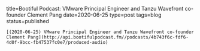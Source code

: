 
title=Bootiful Podcast: VMware Principal Engineer and Tanzu Wavefront co-founder Clement Pang
date=2020-06-25
type=post
tags=blog
status=published
~~~~~~
[(2020-06-25) VMware Principal Engineer and Tanzu Wavefront co-founder Clement Pang](http://api.bootifulpodcast.fm//podcasts/4b743f6c-fdf6-4d0f-9bcc-fb47537fc0e7/produced-audio) 
            